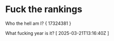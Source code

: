 # Fuck the rankings

Who the hell am I?
{ 17324381 }

What fucking year is it?
[ 2025-03-21T13:16:40Z ]
